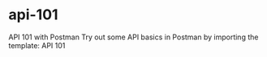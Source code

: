 # api-101
API 101 with Postman Try out some API basics in Postman by importing the template: API 101
